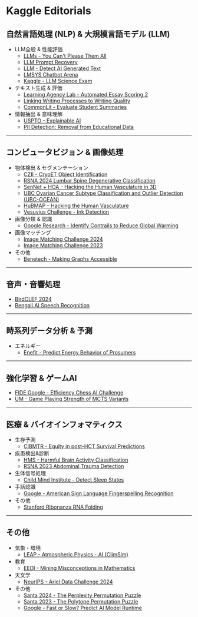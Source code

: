 # Kaggle Editorials

## 自然言語処理 (NLP) & 大規模言語モデル (LLM)

- LLM全般 & 性能評価
	- [LLMs - You Can't Please Them All](documents/llms-you-cant-please-them-all.md)
	- [LLM Prompt Recovery](documents/llm-prompt-recovery.md)
	- [LLM - Detect AI Generated Text](documents/llm-detect-ai-generated-text.md)
    - [LMSYS Chatbot Arena](documents/lmsys-chatbot-arena.md)
    - [Kaggle - LLM Science Exam](documents/kaggle-llm-science-exam.md)
- テキスト生成 & 評価
	- [Learning Agency Lab - Automated Essay Scoring 2](documents/learning-agency-lab-automated-essay-scoring-2.md)
	- [Linking Writing Processes to Writing Quality](documents/linking-writing-processes-to-writing-quality)
    - [CommonLit - Evaluate Student Summaries](documents/commonlit-evaluate-student-summaries.md)
- 情報抽出 & 意味理解
	- [USPTO - Explainable AI](documents/uspto-explainable-ai.md)
	- [PII Detection: Removal from Educational Data](documents/pii-detection-removal-from-educational-data.md)

---

## コンピュータビジョン & 画像処理

- 物体検出 & セグメンテーション
	- [CZII - CryoET Object Identification](documents/czii-cryo-et-object-identification.md)
	- [RSNA 2024 Lumbar Spine Degenerative Classification](documents/rsna-2024-lumbar-spine-degenerative-classification.md)
	- [SenNet + HOA - Hacking the Human Vasculature in 3D](documents/blood-vessel-segmentation.md)
	- [UBC Ovarian Cancer Subtype Classification and Outlier Detection (UBC-OCEAN)](documents/UBC-OCEAN.md.md)
    - [HuBMAP - Hacking the Human Vasculature](documents/hubmap-hacking-the-human-vasculature.md)
    - [Vesuvius Challenge - Ink Detection](documents/vesuvius-challenge-ink-detection.md)
- 画像分類 & 認識
    - [Google Research - Identify Contrails to Reduce Global Warming](documents/google-research-identify-contrails-reduce-global-warming.md)
- 画像マッチング
	- [Image Matching Challenge 2024](documents/image-matching-challenge-2024.md)
    - [Image Matching Challenge 2023](documents/image-matching-challenge-2023.md)
- その他
    - [Benetech - Making Graphs Accessible](documents/benetech-making-graphs-accessible.md)

---

## 音声・音響処理

- [BirdCLEF 2024](documents/birdclef-2024.md)
- [Bengali.AI Speech Recognition](documents/bengaliai-speech)

---

## 時系列データ分析 & 予測

- エネルギー
	- [Enefit - Predict Energy Behavior of Prosumers](documents/predict-energy-behavior-of-prosumers.md)
    
---

## 強化学習 & ゲームAI

- [FIDE Google - Efficiency Chess AI Challenge](documents/fide-google-efficiency-chess-ai-challenge.md)
- [UM - Game Playing Strength of MCTS Variants](documents/um-game-playing-strength-of-mcts-variants.md)

---

## 医療 & バイオインフォマティクス

- 生存予測
	- [CIBMTR - Equity in post-HCT Survival Predictions](documents/equity-post-HCT-survival-predictions.md)
- 疾患検出&診断
	- [HMS - Harmful Brain Activity Classification](documents/hms-harmful-brain-activity-classification.md)
    - [RSNA 2023 Abdominal Trauma Detection](documents/rsna-2023-abdominal-trauma-detection.md)
- 生体信号処理
    - [Child Mind Institute - Detect Sleep States](documents/child-mind-institute-detect-sleep-states.md)
- 手話認識
    - [Google - American Sign Language Fingerspelling Recognition](documents/asl-fingerspelling.md)
- その他
    - [Stanford Ribonanza RNA Folding](documents/stanford-ribonanza-rna-folding.md)
---

## その他

- 気象・環境
    - [LEAP - Atmospheric Physics - AI (ClimSim)](documents/leap-atmospheric-physics-ai-climsim.md)
- 教育
    - [EEDI - Mining Misconceptions in Mathematics](documents/eedi-mining-misconceptions-in-mathematics.md)
- 天文学
	- [NeurIPS - Ariel Data Challenge 2024](documents/ariel-data-challenge-2024.md)
- その他
    - [Santa 2024 - The Perplexity Permutation Puzzle](documents/santa-2024.md)
    - [Santa 2023 - The Polytope Permutation Puzzle](documents/santa-2023.md)
    - [Google - Fast or Slow? Predict AI Model Runtime](documents/predict-ai-model-runtime.md)


